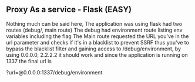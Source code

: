 ## Proxy As a service - Flask (EASY)

Nothing much can be said here, The application was using flask had two routes (debug/, main route)
The debug had environment route listing env variables including the flag
The Main route requested the URL you've in the url parameter and checks if it's in a blacklist to prevent SSRF thus you've to bypass the blacklist
filter and gaining access to /debug/environment, by using 0.0.0.0, 2.2.2.2 it should work and since the application is running on 1337 the final url is

?url=@0.0.0.0:1337/debug/environment
